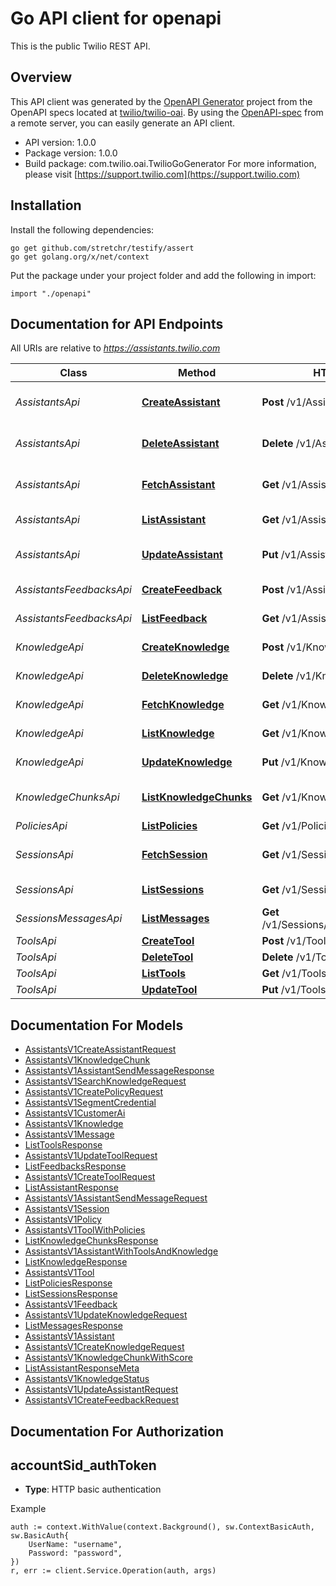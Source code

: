 # Go API client for openapi

This is the public Twilio REST API.

## Overview
This API client was generated by the [OpenAPI Generator](https://openapi-generator.tech) project from the OpenAPI specs located at [twilio/twilio-oai](https://github.com/twilio/twilio-oai/tree/main/spec).  By using the [OpenAPI-spec](https://www.openapis.org/) from a remote server, you can easily generate an API client.

- API version: 1.0.0
- Package version: 1.0.0
- Build package: com.twilio.oai.TwilioGoGenerator
For more information, please visit [https://support.twilio.com](https://support.twilio.com)

## Installation

Install the following dependencies:

```shell
go get github.com/stretchr/testify/assert
go get golang.org/x/net/context
```

Put the package under your project folder and add the following in import:

```golang
import "./openapi"
```

## Documentation for API Endpoints

All URIs are relative to *https://assistants.twilio.com*

Class | Method | HTTP request | Description
------------ | ------------- | ------------- | -------------
*AssistantsApi* | [**CreateAssistant**](docs/AssistantsApi.md#createassistant) | **Post** /v1/Assistants | Create a new assistant
*AssistantsApi* | [**DeleteAssistant**](docs/AssistantsApi.md#deleteassistant) | **Delete** /v1/Assistants/{id} | Delete an assistant by ID
*AssistantsApi* | [**FetchAssistant**](docs/AssistantsApi.md#fetchassistant) | **Get** /v1/Assistants/{id} | Get an assistant by ID
*AssistantsApi* | [**ListAssistant**](docs/AssistantsApi.md#listassistant) | **Get** /v1/Assistants | List all assistants
*AssistantsApi* | [**UpdateAssistant**](docs/AssistantsApi.md#updateassistant) | **Put** /v1/Assistants/{id} | Update an assistant by ID
*AssistantsFeedbacksApi* | [**CreateFeedback**](docs/AssistantsFeedbacksApi.md#createfeedback) | **Post** /v1/Assistants/{id}/Feedbacks | Create feedback
*AssistantsFeedbacksApi* | [**ListFeedback**](docs/AssistantsFeedbacksApi.md#listfeedback) | **Get** /v1/Assistants/{id}/Feedbacks | List feedbacks
*KnowledgeApi* | [**CreateKnowledge**](docs/KnowledgeApi.md#createknowledge) | **Post** /v1/Knowledge | Create knowledge
*KnowledgeApi* | [**DeleteKnowledge**](docs/KnowledgeApi.md#deleteknowledge) | **Delete** /v1/Knowledge/{id} | Delete knowledge
*KnowledgeApi* | [**FetchKnowledge**](docs/KnowledgeApi.md#fetchknowledge) | **Get** /v1/Knowledge/{id} | Get knowledge
*KnowledgeApi* | [**ListKnowledge**](docs/KnowledgeApi.md#listknowledge) | **Get** /v1/Knowledge | List all knowledge
*KnowledgeApi* | [**UpdateKnowledge**](docs/KnowledgeApi.md#updateknowledge) | **Put** /v1/Knowledge/{id} | Update knowledge
*KnowledgeChunksApi* | [**ListKnowledgeChunks**](docs/KnowledgeChunksApi.md#listknowledgechunks) | **Get** /v1/Knowledge/{id}/Chunks | List knowledge chunks
*PoliciesApi* | [**ListPolicies**](docs/PoliciesApi.md#listpolicies) | **Get** /v1/Policies | List policies
*SessionsApi* | [**FetchSession**](docs/SessionsApi.md#fetchsession) | **Get** /v1/Sessions/{id} | Get a session by ID
*SessionsApi* | [**ListSessions**](docs/SessionsApi.md#listsessions) | **Get** /v1/Sessions | List sessions
*SessionsMessagesApi* | [**ListMessages**](docs/SessionsMessagesApi.md#listmessages) | **Get** /v1/Sessions/{sessionId}/Messages | List messages
*ToolsApi* | [**CreateTool**](docs/ToolsApi.md#createtool) | **Post** /v1/Tools | Create tool
*ToolsApi* | [**DeleteTool**](docs/ToolsApi.md#deletetool) | **Delete** /v1/Tools/{id} | Delete tool
*ToolsApi* | [**ListTools**](docs/ToolsApi.md#listtools) | **Get** /v1/Tools | List tools
*ToolsApi* | [**UpdateTool**](docs/ToolsApi.md#updatetool) | **Put** /v1/Tools/{id} | Update tool


## Documentation For Models

 - [AssistantsV1CreateAssistantRequest](docs/AssistantsV1CreateAssistantRequest.md)
 - [AssistantsV1KnowledgeChunk](docs/AssistantsV1KnowledgeChunk.md)
 - [AssistantsV1AssistantSendMessageResponse](docs/AssistantsV1AssistantSendMessageResponse.md)
 - [AssistantsV1SearchKnowledgeRequest](docs/AssistantsV1SearchKnowledgeRequest.md)
 - [AssistantsV1CreatePolicyRequest](docs/AssistantsV1CreatePolicyRequest.md)
 - [AssistantsV1SegmentCredential](docs/AssistantsV1SegmentCredential.md)
 - [AssistantsV1CustomerAi](docs/AssistantsV1CustomerAi.md)
 - [AssistantsV1Knowledge](docs/AssistantsV1Knowledge.md)
 - [AssistantsV1Message](docs/AssistantsV1Message.md)
 - [ListToolsResponse](docs/ListToolsResponse.md)
 - [AssistantsV1UpdateToolRequest](docs/AssistantsV1UpdateToolRequest.md)
 - [ListFeedbacksResponse](docs/ListFeedbacksResponse.md)
 - [AssistantsV1CreateToolRequest](docs/AssistantsV1CreateToolRequest.md)
 - [ListAssistantResponse](docs/ListAssistantResponse.md)
 - [AssistantsV1AssistantSendMessageRequest](docs/AssistantsV1AssistantSendMessageRequest.md)
 - [AssistantsV1Session](docs/AssistantsV1Session.md)
 - [AssistantsV1Policy](docs/AssistantsV1Policy.md)
 - [AssistantsV1ToolWithPolicies](docs/AssistantsV1ToolWithPolicies.md)
 - [ListKnowledgeChunksResponse](docs/ListKnowledgeChunksResponse.md)
 - [AssistantsV1AssistantWithToolsAndKnowledge](docs/AssistantsV1AssistantWithToolsAndKnowledge.md)
 - [ListKnowledgeResponse](docs/ListKnowledgeResponse.md)
 - [AssistantsV1Tool](docs/AssistantsV1Tool.md)
 - [ListPoliciesResponse](docs/ListPoliciesResponse.md)
 - [ListSessionsResponse](docs/ListSessionsResponse.md)
 - [AssistantsV1Feedback](docs/AssistantsV1Feedback.md)
 - [AssistantsV1UpdateKnowledgeRequest](docs/AssistantsV1UpdateKnowledgeRequest.md)
 - [ListMessagesResponse](docs/ListMessagesResponse.md)
 - [AssistantsV1Assistant](docs/AssistantsV1Assistant.md)
 - [AssistantsV1CreateKnowledgeRequest](docs/AssistantsV1CreateKnowledgeRequest.md)
 - [AssistantsV1KnowledgeChunkWithScore](docs/AssistantsV1KnowledgeChunkWithScore.md)
 - [ListAssistantResponseMeta](docs/ListAssistantResponseMeta.md)
 - [AssistantsV1KnowledgeStatus](docs/AssistantsV1KnowledgeStatus.md)
 - [AssistantsV1UpdateAssistantRequest](docs/AssistantsV1UpdateAssistantRequest.md)
 - [AssistantsV1CreateFeedbackRequest](docs/AssistantsV1CreateFeedbackRequest.md)


## Documentation For Authorization



## accountSid_authToken

- **Type**: HTTP basic authentication

Example

```golang
auth := context.WithValue(context.Background(), sw.ContextBasicAuth, sw.BasicAuth{
    UserName: "username",
    Password: "password",
})
r, err := client.Service.Operation(auth, args)
```


